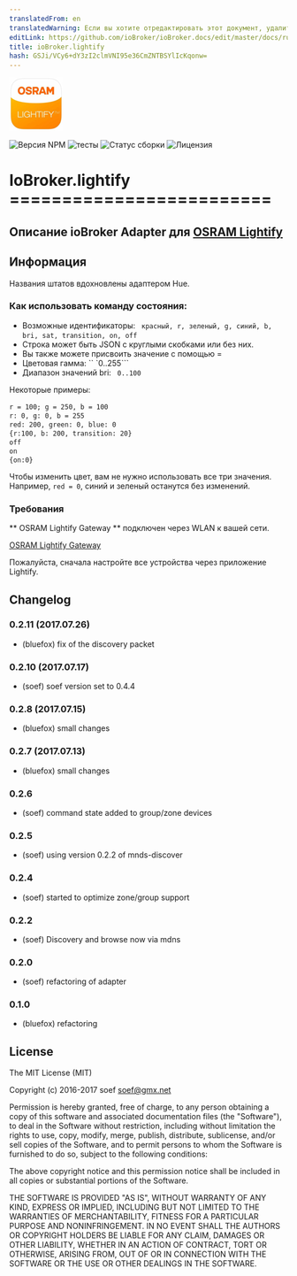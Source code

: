 ```yaml
---
translatedFrom: en
translatedWarning: Если вы хотите отредактировать этот документ, удалите поле «translatedFrom», в противном случае этот документ будет снова автоматически переведен
editLink: https://github.com/ioBroker/ioBroker.docs/edit/master/docs/ru/adapterref/iobroker.lightify/README.md
title: ioBroker.lightify
hash: GSJi/VCy6+dY3zI2clmVNI95e36CmZNTBSYlIcKqonw=
---
```

![логотип](../../../en/adapterref/iobroker.lightify/admin/lightify.png)

![Версия NPM](http://img.shields.io/npm/v/iobroker.lightify.svg)
![тесты](http://img.shields.io/travis/soef/ioBroker.lightify/master.svg)
![Статус сборки](https://ci.appveyor.com/api/projects/status/22g73bivc5vkvdr7?svg=true)
![Лицензия](https://img.shields.io/badge/license-MIT-blue.svg?style=flat)

# IoBroker.lightify =========================
<!--
-->

## Описание ioBroker Adapter для [OSRAM Lightify](http://led.osram.de/led_de/lightify/index.jsp)
## Информация
Названия штатов вдохновлены адаптером Hue.

### Как использовать команду состояния:
* Возможные идентификаторы: `` красный, r, зеленый, g, синий, b, bri, sat, transition, on, off``
* Строка может быть JSON с круглыми скобками или без них.
* Вы также можете присвоить значение с помощью =
* Цветовая гамма: `` `0..255```
* Диапазон значений bri: `` 0..100``

Некоторые примеры:

```
r = 100; g = 250, b = 100
r: 0, g: 0, b = 255
red: 200, green: 0, blue: 0
{r:100, b: 200, transition: 20}
off
on
{on:0}
```

Чтобы изменить цвет, вам не нужно использовать все три значения.
Например, ``` red = 0 ```, синий и зеленый останутся без изменений.

### Требования
** OSRAM Lightify Gateway ** подключен через WLAN к вашей сети.

[OSRAM Lightify Gateway](http://www.amazon.de/s/ref=nb_sb_noss_1/278-8292784-8078566?__mk_de_DE=%C3%85M%C3%85%C5%BD%C3%95%C3%91&url=search-alias%3Daps&field-keywords=osram+lightify+gateway&rh=i%3Aaps%2Ck%3Aosram+lightify+gateway)

Пожалуйста, сначала настройте все устройства через приложение Lightify.

## Changelog
### 0.2.11 (2017.07.26)  
* (bluefox) fix of the discovery packet

### 0.2.10 (2017.07.17)  
* (soef) soef version set to 0.4.4  

### 0.2.8 (2017.07.15)  
* (bluefox) small changes  

### 0.2.7 (2017.07.13)
* (bluefox) small changes

### 0.2.6 
* (soef) command state added to group/zone devices

### 0.2.5 
* (soef) using version 0.2.2 of mnds-discover

### 0.2.4 
* (soef) started to optimize zone/group support

### 0.2.2 
* (soef) Discovery and browse now via mdns

### 0.2.0 
* (soef) refactoring of adapter

### 0.1.0
* (bluefox) refactoring

## License
The MIT License (MIT)

Copyright (c) 2016-2017 soef <soef@gmx.net>

Permission is hereby granted, free of charge, to any person obtaining a copy
of this software and associated documentation files (the "Software"), to deal
in the Software without restriction, including without limitation the rights
to use, copy, modify, merge, publish, distribute, sublicense, and/or sell
copies of the Software, and to permit persons to whom the Software is
furnished to do so, subject to the following conditions:

The above copyright notice and this permission notice shall be included in
all copies or substantial portions of the Software.

THE SOFTWARE IS PROVIDED "AS IS", WITHOUT WARRANTY OF ANY KIND, EXPRESS OR
IMPLIED, INCLUDING BUT NOT LIMITED TO THE WARRANTIES OF MERCHANTABILITY,
FITNESS FOR A PARTICULAR PURPOSE AND NONINFRINGEMENT. IN NO EVENT SHALL THE
AUTHORS OR COPYRIGHT HOLDERS BE LIABLE FOR ANY CLAIM, DAMAGES OR OTHER
LIABILITY, WHETHER IN AN ACTION OF CONTRACT, TORT OR OTHERWISE, ARISING FROM,
OUT OF OR IN CONNECTION WITH THE SOFTWARE OR THE USE OR OTHER DEALINGS IN
THE SOFTWARE.
